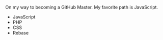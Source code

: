 On my way to becoming a GitHub Master. My favorite path is JavaScript.
* JavaScript
* PHP
* CSS
* Rebase

